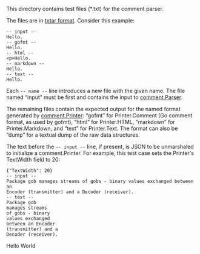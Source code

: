 This directory contains test files (*.txt) for the comment parser.

The files are in [txtar format](https://pkg.go.dev/golang.org/x/tools/txtar).
Consider this example:

	-- input --
	Hello.
	-- gofmt --
	Hello.
	-- html --
	<p>Hello.
	-- markdown --
	Hello.
	-- text --
	Hello.

Each `-- name --` line introduces a new file with the given name.
The file named “input” must be first and contains the input to
[comment.Parser](https://pkg.go.dev/go/doc/comment/#Parser).

The remaining files contain the expected output for the named format generated by
[comment.Printer](https://pkg.go.dev/go/doc/comment/#Printer):
“gofmt” for Printer.Comment (Go comment format, as used by gofmt),
“html” for Printer.HTML, “markdown” for Printer.Markdown, and “text” for Printer.Text.
The format can also be “dump” for a textual dump of the raw data structures.

The text before the `-- input --` line, if present, is JSON to be unmarshaled
to initialize a comment.Printer. For example, this test case sets the Printer's
TextWidth field to 20:

	{"TextWidth": 20}
	-- input --
	Package gob manages streams of gobs - binary values exchanged between an
	Encoder (transmitter) and a Decoder (receiver).
	-- text --
	Package gob
	manages streams
	of gobs - binary
	values exchanged
	between an Encoder
	(transmitter) and a
	Decoder (receiver).
Hello World
